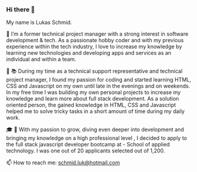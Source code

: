 ### Hi there 👋

My name is Lukas Schmid. 

:man: I’m a former technical project manager with a strong interest in software development & tech. As a passionate hobby coder and with my previous experience within the tech industry, I love to increase my knowledge by learning new technologies and developing apps and services as an individual and within a team.

🌱 :books: During my time as a technical support representative and technical project manager, I found my passion for coding and started learning HTML, CSS and Javascript on my own until late in the evenings and on weekends. 
In my free time I was building my own personal projects to increase my knowledge and learn more about full stack development. 
As a solution oriented person, the gained knowledge in HTML, CSS and Javascript helped me to solve tricky tasks in a short amount of time during my daily work.

:mortar_board: :rocket: With my passion to grow, diving even deeper into development and bringing my knowledge on a high professional level , I decided to apply to the full stack javascript developer bootcamp at </salt> - School of applied technology. I was one out of 20 applicants selected out of 1,200.



📫 How to reach me: schmid.luk@hotmail.com  


<!--
**lukas-schmid/lukas-schmid** is a ✨ _special_ ✨ repository because its `README.md` (this file) appears on your GitHub profile.

🔭 I’m currently working on my portfolio.

Here are some ideas to get you started:

- 🔭 I’m currently working on ...
- 🌱 I’m currently learning ...
- 👯 I’m looking to collaborate on ...
- 🤔 I’m looking for help with ...
- 💬 Ask me about ...
- 📫 How to reach me: ...
- 😄 Pronouns: ...
- ⚡ Fun fact: ...
-->
